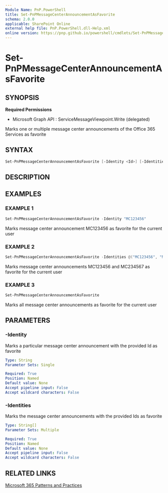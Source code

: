 ```yaml
---
Module Name: PnP.PowerShell
title: Set-PnPMessageCenterAnnouncementAsFavorite
schema: 2.0.0
applicable: SharePoint Online
external help file: PnP.PowerShell.dll-Help.xml
online version: https://pnp.github.io/powershell/cmdlets/Set-PnPMessageCenterAnnouncementAsFavorite.html
---
```

 
# Set-PnPMessageCenterAnnouncementAsFavorite

## SYNOPSIS

**Required Permissions**

  * Microsoft Graph API : ServiceMessageViewpoint.Write (delegated)

Marks one or multiple message center announcements of the Office 365 Services as favorite

## SYNTAX

```powershell
Set-PnPMessageCenterAnnouncementAsFavorite [-Identity <Id>] [-Identities <Ids>] [<CommonParameters>]
```

## DESCRIPTION

## EXAMPLES

### EXAMPLE 1
```powershell
Set-PnPMessageCenterAnnouncementAsFavorite -Identity "MC123456"
```

Marks message center announcement MC123456 as favorite for the current user

### EXAMPLE 2
```powershell
Set-PnPMessageCenterAnnouncementAsFavorite -Identities @("MC123456", "MC234567")
```

Marks message center announcements MC123456 and MC234567 as favorite for the current user

### EXAMPLE 3
```powershell
Set-PnPMessageCenterAnnouncementAsFavorite
```

Marks all message center announcements as favorite for the current user

## PARAMETERS

### -Identity
Marks a particular message center announcement with the provided Id as favorite
```yaml
Type: String
Parameter Sets: Single

Required: True
Position: Named
Default value: None
Accept pipeline input: False
Accept wildcard characters: False
```

### -Identities
Marks the message center announcements with the provided Ids as favorite
```yaml
Type: String[]
Parameter Sets: Multiple

Required: True
Position: Named
Default value: None
Accept pipeline input: False
Accept wildcard characters: False
```

## RELATED LINKS

[Microsoft 365 Patterns and Practices](https://aka.ms/m365pnp)